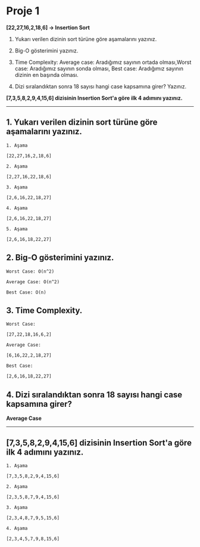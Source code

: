 # Proje 1

**[22,27,16,2,18,6] -> Insertion Sort**

1. Yukarı verilen dizinin sort türüne göre aşamalarını yazınız.

2. Big-O gösterimini yazınız.

3. Time Complexity: Average case: Aradığımız sayının ortada olması,Worst case: Aradığımız sayının sonda olması, Best case: Aradığımız sayının dizinin en başında olması.

4. Dizi sıralandıktan sonra 18 sayısı hangi case kapsamına girer? Yazınız.



**[7,3,5,8,2,9,4,15,6] dizisinin Insertion Sort'a göre ilk 4 adımını yazınız.**

<hr>

## 1. Yukarı verilen dizinin sort türüne göre aşamalarını yazınız.
```
1. Aşama

[22,27,16,2,18,6]

2. Aşama

[2,27,16,22,18,6]

3. Aşama

[2,6,16,22,18,27]

4. Aşama 

[2,6,16,22,18,27]

5. Aşama

[2,6,16,18,22,27] 
```     

## 2. Big-O gösterimini yazınız.

```
Worst Case: O(n^2)

Average Case: O(n^2)

Best Case: O(n)
```

## 3. Time Complexity. 
```
Worst Case:

[27,22,18,16,6,2]

Average Case:

[6,16,22,2,18,27]

Best Case:

[2,6,16,18,22,27]
```

## 4. Dizi sıralandıktan sonra 18 sayısı hangi case kapsamına girer? 
 **Average Case**


 <hr>

 ## [7,3,5,8,2,9,4,15,6] dizisinin Insertion Sort'a göre ilk 4 adımını yazınız.

 ```
1. Aşama

[7,3,5,8,2,9,4,15,6]

2. Aşama

[2,3,5,8,7,9,4,15,6]

3. Aşama

[2,3,4,8,7,9,5,15,6]

4. Aşama

[2,3,4,5,7,9,8,15,6]